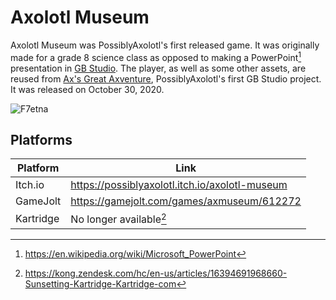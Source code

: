 # Axolotl Museum

Axolotl Museum was PossiblyAxolotl's first released game. It was originally made for a grade 8 science class as opposed to making a PowerPoint[^1] presentation in [GB Studio](https://www.gbstudio.dev/). The player, as well as some other assets, are reused from [Ax's Great Axventure](/axventure), PossiblyAxolotl's first GB Studio project. It was released on October 30, 2020.

![F7etna](https://github.com/PossiblyAxolotl/PossiblyAxolotl-Wiki/assets/76883695/1c62131a-28cd-4b3f-82b9-fbad026d6301)

## Platforms

|Platform|Link|
|--------|----|
|Itch.io|https://possiblyaxolotl.itch.io/axolotl-museum|
|GameJolt|https://gamejolt.com/games/axmuseum/612272|
|Kartridge|No longer available[^2]|

[^1]: https://en.wikipedia.org/wiki/Microsoft_PowerPoint
[^2]: https://kong.zendesk.com/hc/en-us/articles/16394691968660-Sunsetting-Kartridge-Kartridge-com
